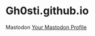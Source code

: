 # Gh0sti.github.io
Mastodon
<a href="https://mastodon.social.com/@gh0sti@mastodon.social" rel="me">Your Mastodon Profile</a>
